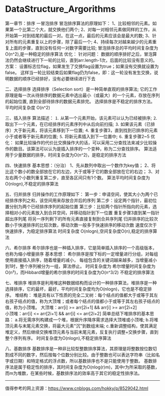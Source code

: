 # DataStructure_Argorithms
第一章节：排序
一冒泡排序
冒泡排序算法的原理如下：
1、比较相邻的元素。如果第一个比第二个大，就交换他们两个;
2、对每一对相邻元素做同样的工作，从开始第一对到结尾的最后一对。在这一点，最后的元素应该会是最大的数;
3、针对所有的元素重复以上的步骤，除了最后一个;
4、持续每次对越来越少的元素重复上面的步骤，直到没有任何一对数字需要比较;
冒泡排序总的平均时间复杂度为O(n^2),是一种稳定的排序算法
优化：
针对问题：
	数据的顺序排好之后，冒泡算法仍然会继续进行下一轮的比较，直到arr.length-1次，后面的比较没有意义的。
方案：
	设置标志位flag，如果发生了交换flag设置为true；如果没有交换就设置为false。
	这样当一轮比较结束后如果flag仍为false，即：这一轮没有发生交换，说明数据的顺序已经排好，没有必要继续进行下去

二、选择排序
选择排序（Selection sort）是一种简单直观的排序算法;
它的工作原理是每一次从待排序的数据元素中选出最小（或最大）的一个元素，存放在序列的起始位置,
直到全部待排序的数据元素排完。 选择排序是不稳定的排序方法。
平均时间复杂度 O(n^2)

三、插入排序
算法描述：
⒈ 从第一个元素开始，该元素可以认为已经被排序;
⒉ 取出下一个元素，在已经排序的元素序列中从后向前扫描;
⒊ 如果该元素（已排序）大于新元素，将该元素移到下一位置;
⒋ 重复步骤3，直到找到已排序的元素小于或者等于新元素的位置;
⒌ 将新元素插入到下一位置中;
⒍ 重复步骤2~5
优化：
如果比较操作的代价比交换操作大的话，可以采用二分查找法来减少比较操作的数目。该算法可以认为是插入排序的一个变种，称为二分查找排序。
算法适用于少量数据的排序，时间复杂度为O(n^2)，是稳定的排序方法

四、快速排序
基本思想：（分治）
1、先从数列中取出一个数作为key值；
2、将比这个数小的数全部放在它的左边，大于或等于它的数全部放在它的右边；
3、对左右两个小数列重复第二步，直至各区间只有1个数。
算法平均时间复杂度为O(nlogn),不稳定的排序算法

五、归并排序
归并操作的工作原理如下：
第一步：申请空间，使其大小为两个已经排序序列之和，该空间用来存放合并后的序列
第二步：设定两个指针，最初位置分别为两个已经排序序列的起始位置
第三步：比较两个指针所指向的元素，选择相对小的元素放入到合并空间，并移动指针到下一位置
重复步骤3直到某一指针超出序列尾
将另一序列剩下的所有元素直接复制到合并序列尾
归并排序的比较次数小于快速排序的比较次数，移动次数一般多于快速排序的移动次数
速度仅次于快速排序，为稳定排序算法
时间复杂度 O(nlogn),空间复杂度O(n),稳定的排序算法

六、希尔排序
希尔排序也是一种插入排序，它是简单插入排序的一个高级版本，也称为缩小增量排序
基本思想：
希尔排序是按下标的一定增量进行分组，对每组使用直接插入排序，随着增量的减小，
每组包含的关键词越来越多，当增量减小到1时，整个序列被分为一组，算法停止。
时间复杂度为
希尔增量时间复杂度为O(n²)，而Hibbard增量的希尔排序的时间复杂度为O(n^3/2)
不稳定的排序算法

七、堆排序
堆排序是利用堆这种数据结构而设计的一种排序算法，堆排序是一种选择排序，它的最坏，最好，平均时间复杂度均为O(nlogn)，它也是不稳定排序。
堆结构：
堆是具有以下性质的完全二叉树：每个结点的值都大于或等于其左右孩子结点的值，称为大顶堆；或者每个结点的值都小于或等于其左右孩子结点的值，称为小顶堆。
大顶堆：arr[i] >= arr[2i+1] && arr[i] >= arr[2i+2]  
小顶堆：arr[i] <= arr[2i+1] && arr[i] <= arr[2i+2]
简单总结下堆排序的基本思路：
a.将无需序列构建成一个堆，根据升序降序需求选择大顶堆或小顶堆;
b.将堆顶元素与末尾元素交换，将最大元素"沉"到数组末端;
c.重新调整结构，使其满足堆定义，然后继续交换堆顶元素与当前末尾元素，反复执行调整+交换步骤，直到整个序列有序。
时间复杂度为O(nlogn),不稳定排序算法

八、基数排序
基数排序是一种非比较型整数排序算法，其原理是将整数按位数切割成不同的数字，然后按每个位数分别比较。由于整数也可以表达字符串（比如名字或日期）和特定格式的浮点数，所以基数排序也不是只能使用于整数。
基数排序法是属于稳定性的排序，其时间复杂度为O(nlog(r)m)，其中r为所采取的基数，而m为堆数，在某些时候，基数排序法的效率高于其它的稳定性排序法。
***********
值得参考的网上资源：https://www.cnblogs.com/hokky/p/8529042.html

